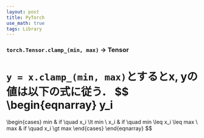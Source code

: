 ```yaml
---
layout: post
title: PyTorch
use_math: true
tags: Library
---
```


### `torch.Tensor.clamp_(min, max)` -> Tensor
`y = x.clamp_(min, max)`とするとx, yの値は以下の式に従う．
$$
\begin{eqnarray}
y_i
=
\begin{cases}
min & if \quad x_i \lt min \\
x_i & if \quad min \leq x_i \leq max \\
max & if \quad x_i \gt max
\end{cases}
\end{eqnarray}
$$